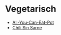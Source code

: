 # Vegetarisch

- [All-You-Can-Eat-Pot](vegetarisch/all-you-can-eat-pot.md)
- [Chili Sin Sarne](vegetarisch/ChiliSinSarne.md)
